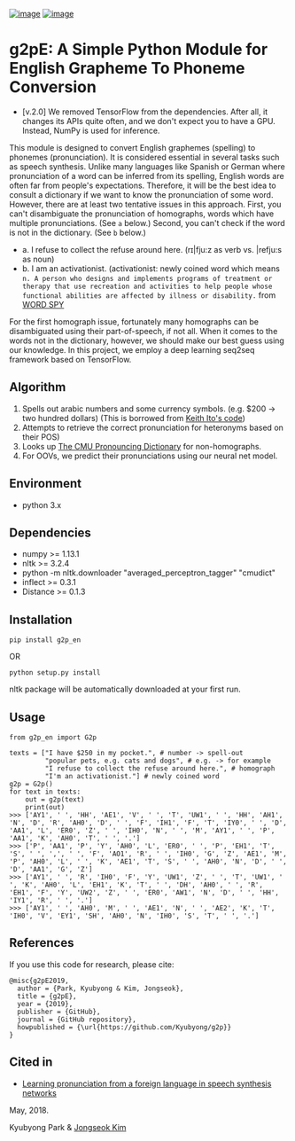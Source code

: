[![image](https://img.shields.io/pypi/v/g2p-en.svg)](https://pypi.org/project/g2p-en/)
[![image](https://img.shields.io/pypi/l/g2p-en.svg)](https://pypi.org/project/g2p-en/)

# g2pE: A Simple Python Module for English Grapheme To Phoneme Conversion

* [v.2.0] We removed TensorFlow from the dependencies. After all, it changes its APIs quite often, and we don't expect you to have a GPU. Instead, NumPy is used for inference.

This module is designed to convert English graphemes (spelling) to phonemes (pronunciation).
It is considered essential in several tasks such as speech synthesis.
Unlike many languages like Spanish or German where pronunciation of a word can be inferred from its spelling,
English words are often far from people's expectations.
Therefore, it will be the best idea to consult a dictionary if we want to know the pronunciation of some word.
However, there are at least two tentative issues in this approach.
First, you can't disambiguate the pronunciation of homographs, words which have multiple pronunciations. (See `a` below.)
Second, you can't check if the word is not in the dictionary. (See `b` below.)

* a. I refuse to collect the refuse around here. (rɪ|fju:z as verb vs. |refju:s as noun)
* b. I am an activationist. (activationist: newly coined word which means `n. A person who designs and implements programs of treatment or therapy that use recreation and activities to help people whose functional abilities are affected by illness or disability.`
from [WORD SPY](https://wordspy.com/index.php?word=activationist])

For the first homograph issue, fortunately many homographs can be disambiguated using their part-of-speech, if not all.
When it comes to the words not in the dictionary, however, we should make our best guess using our knowledge.
In this project, we employ a deep learning seq2seq framework based on TensorFlow.

## Algorithm

1. Spells out arabic numbers and some currency symbols. (e.g. $200 -> two hundred dollars) (This is borrowed from [Keith Ito's code](https://github.com/keithito/tacotron/blob/master/text/numbers.py))
2. Attempts to retrieve the correct pronunciation for heteronyms based on their POS)
3. Looks up [The CMU Pronouncing Dictionary](http://www.speech.cs.cmu.edu/cgi-bin/cmudict) for non-homographs.
4. For OOVs, we predict their pronunciations using our neural net model.

## Environment

* python 3.x

## Dependencies

* numpy >= 1.13.1
* nltk >= 3.2.4
* python -m nltk.downloader "averaged_perceptron_tagger" "cmudict"
* inflect >= 0.3.1
* Distance >= 0.1.3

## Installation

    pip install g2p_en
OR

    python setup.py install

nltk package will be automatically downloaded at your first run.


## Usage

    from g2p_en import G2p

    texts = ["I have $250 in my pocket.", # number -> spell-out
             "popular pets, e.g. cats and dogs", # e.g. -> for example
             "I refuse to collect the refuse around here.", # homograph
             "I'm an activationist."] # newly coined word
    g2p = G2p()
    for text in texts:
        out = g2p(text)
        print(out)
    >>> ['AY1', ' ', 'HH', 'AE1', 'V', ' ', 'T', 'UW1', ' ', 'HH', 'AH1', 'N', 'D', 'R', 'AH0', 'D', ' ', 'F', 'IH1', 'F', 'T', 'IY0', ' ', 'D', 'AA1', 'L', 'ER0', 'Z', ' ', 'IH0', 'N', ' ', 'M', 'AY1', ' ', 'P', 'AA1', 'K', 'AH0', 'T', ' ', '.']
    >>> ['P', 'AA1', 'P', 'Y', 'AH0', 'L', 'ER0', ' ', 'P', 'EH1', 'T', 'S', ' ', ',', ' ', 'F', 'AO1', 'R', ' ', 'IH0', 'G', 'Z', 'AE1', 'M', 'P', 'AH0', 'L', ' ', 'K', 'AE1', 'T', 'S', ' ', 'AH0', 'N', 'D', ' ', 'D', 'AA1', 'G', 'Z']
    >>> ['AY1', ' ', 'R', 'IH0', 'F', 'Y', 'UW1', 'Z', ' ', 'T', 'UW1', ' ', 'K', 'AH0', 'L', 'EH1', 'K', 'T', ' ', 'DH', 'AH0', ' ', 'R', 'EH1', 'F', 'Y', 'UW2', 'Z', ' ', 'ER0', 'AW1', 'N', 'D', ' ', 'HH', 'IY1', 'R', ' ', '.']
    >>> ['AY1', ' ', 'AH0', 'M', ' ', 'AE1', 'N', ' ', 'AE2', 'K', 'T', 'IH0', 'V', 'EY1', 'SH', 'AH0', 'N', 'IH0', 'S', 'T', ' ', '.']

## References

If you use this code for research, please cite:

```
@misc{g2pE2019,
  author = {Park, Kyubyong & Kim, Jongseok},
  title = {g2pE},
  year = {2019},
  publisher = {GitHub},
  journal = {GitHub repository},
  howpublished = {\url{https://github.com/Kyubyong/g2p}}
}
```

## Cited in
* [Learning pronunciation from a foreign language in speech synthesis networks](https://arxiv.org/abs/1811.09364)

May, 2018.

Kyubyong Park & [Jongseok Kim](https://github.com/ozmig77)
